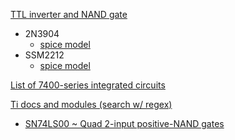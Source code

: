 
[TTL inverter and NAND gate](https://wiki.analog.com/university/courses/electronics/electronics-lab-27)
* 2N3904
  * [spice model](https://www.onsemi.com/products/discretes-drivers/general-purpose-and-low-vcesat-transistors/2n3904)
* SSM2212
  * [spice model](https://www.analog.com/en/design-center/simulation-models/spice-models.html)

[List of 7400-series integrated circuits](https://en.wikipedia.org/wiki/List_of_7400-series_integrated_circuits#Larger_footprints)

[Ti docs and modules (search w/ regex)](http://www.ti.com/logic-circuit/gate/products.html)
* [SN74LS00 ~ Quad 2-input positive-NAND gates](http://www.ti.com/product/SN74LS00/toolssoftware)
